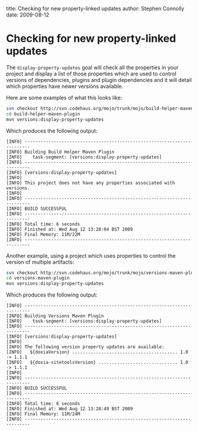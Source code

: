 title: Checking for new property-linked updates
author: Stephen Connolly
date: 2009-08-12

<!---
Licensed to the Apache Software Foundation (ASF) under one
or more contributor license agreements.  See the NOTICE file
distributed with this work for additional information
regarding copyright ownership.  The ASF licenses this file
to you under the Apache License, Version 2.0 (the
"License"); you may not use this file except in compliance
with the License.  You may obtain a copy of the License at
  https://www.apache.org/licenses/LICENSE-2.0
Unless required by applicable law or agreed to in writing,
software distributed under the License is distributed on an
"AS IS" BASIS, WITHOUT WARRANTIES OR CONDITIONS OF ANY
KIND, either express or implied.  See the License for the
specific language governing permissions and limitations
under the License.
-->

# Checking for new property-linked updates

The `display-property-updates` goal will check all the properties in your project and display a list
of those properties which are used to control versions of dependencies, plugins and plugin dependencies and
it will detail which properties have newer versions available.

Here are some examples of what this looks like:

```sh
svn checkout http://svn.codehaus.org/mojo/trunk/mojo/build-helper-maven-plugin build-helper-maven-plugin
cd build-helper-maven-plugin
mvn versions:display-property-updates
```

Which produces the following output:

```log
[INFO] ------------------------------------------------------------------------
[INFO] Building Build Helper Maven Plugin
[INFO]    task-segment: [versions:display-property-updates]
[INFO] ------------------------------------------------------------------------
[INFO] [versions:display-property-updates]
[INFO]
[INFO] This project does not have any properties associated with versions.
[INFO]
[INFO] ------------------------------------------------------------------------
[INFO] BUILD SUCCESSFUL
[INFO] ------------------------------------------------------------------------
[INFO] Total time: 6 seconds
[INFO] Finished at: Wed Aug 12 13:28:04 BST 2009
[INFO] Final Memory: 11M/22M
[INFO] ------------------------------------------------------------------------
```

Another example, using a project which uses properties to control the version of multiple artifacts:

```sh
svn checkout http://svn.codehaus.org/mojo/trunk/mojo/versions-maven-plugin versions-maven-plugin
cd versions-maven-plugin
mvn versions:display-property-updates
```

Which produces the following output:

```log
[INFO] ------------------------------------------------------------------------
[INFO] Building Versions Maven Plugin
[INFO]    task-segment: [versions:display-property-updates]
[INFO] ------------------------------------------------------------------------
[INFO] [versions:display-property-updates]
[INFO]
[INFO] The following version property updates are available:
[INFO]   ${doxiaVersion} ........................................ 1.0 -> 1.1.1
[INFO]   ${doxia-sitetoolsVersion} .............................. 1.0 -> 1.1.1
[INFO]
[INFO] ------------------------------------------------------------------------
[INFO] BUILD SUCCESSFUL
[INFO] ------------------------------------------------------------------------
[INFO] Total time: 6 seconds
[INFO] Finished at: Wed Aug 12 13:28:49 BST 2009
[INFO] Final Memory: 11M/24M
[INFO] ------------------------------------------------------------------------
```
